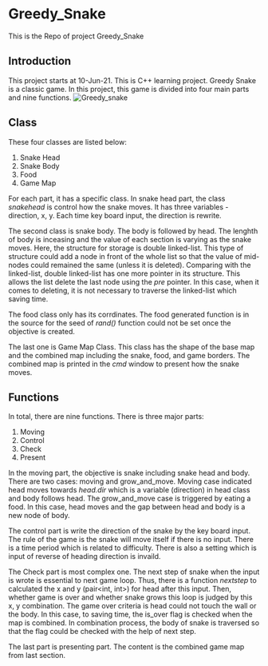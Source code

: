 # Greedy_Snake
This is the Repo of project Greedy_Snake

## Introduction
This project starts at 10-Jun-21. This is C++ learning project. Greedy Snake is a classic game. In this project, this game is divided into four main parts and nine functions. 
![Greedy_snake](https://user-images.githubusercontent.com/53904505/122853953-ed577e80-d30a-11eb-9794-6b82f0f27ac1.png)

## Class
These four classes are listed below:
1. Snake Head
2. Snake Body
3. Food
4. Game Map

For each part, it has a specific class. In snake head part, the class _snakehead_ is control how the snake moves. It has three variables - direction, x, y. Each time key board
input, the direction is rewrite. 

The second class is snake body. The body is followed by head. The lenghth of body is inceasing and the value of each section is varying as the snake moves. Here, the structure
for storage is double linked-list. This type of structure could add a node in front of the whole list so that the value of mid-nodes could remained the same (unless it is 
deleted). Comparing with the linked-list, double linked-list has one more pointer in its structure. This allows the list delete the last node using the _pre_ pointer. In this 
case, when it comes to deleting, it is not necessary to traverse the linked-list which saving time. 

The food class only has its corrdinates. The food generated function is in the source for the seed of _rand()_ function could not be set once the objective is created. 

The last one is Game Map Class. This class has the shape of the base map and the combined map including the snake, food, and game borders. The combined map is printed in the _cmd_
window to present how the snake moves.

## Functions
In total, there are nine functions. There is three major parts:
1. Moving 
2. Control 
3. Check
4. Present

In the moving part, the objective is snake including snake head and body. There are two cases: moving and grow_and_move. Moving case indicated head moves towards _head.dir_ which is a variable (direction) in head class and body follows head. The grow_and_move case is triggered by eating a food. In this case, head moves and the gap between head and body is a new node of body. 

The control part is write the direction of the snake by the key board input. The rule of the game is the snake will move itself if there is no input. There is a time period which is related to difficulty. There is also a setting which is input of reverse of heading direction is invaild. 

The Check part is most complex one. The next step of snake when the input is wrote is essential to next game loop. Thus, there is a function _nextstep_ to calculated the x and y (pair<int, int>) for head after this input. Then, whether game is over and whether snake grows this loop is judged by this x, y combination. The game over criteria is head could not touch the wall or the body. In this case, to saving time, the is_over flag is checked when the map is combined. In combination process, the body of snake is traversed so that the flag could be checked with the help of next step.

The last part is presenting part. The content is the combined game map from last section. 














